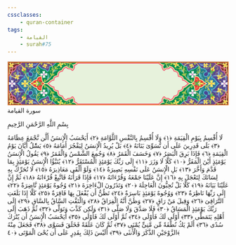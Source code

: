 ```yaml
---
cssclasses:
    - quran-container
tags:
    - القيامة
    - surah#75
---
```

<div class="quran-container">
<span class="second-border"></span>
<span class="border"></span>
<div class="head-container">
<img src="https://raw.githubusercontent.com/LORDyyyyy/obsidian-the_quran_vault/main/The%20Quran%20Vault/src/webview/surah_head.png" height=100>
<div class="surah-name">
<span class="surah-name-fnt">سورة القيامة</span>
</div>
</div>
<div class="quran-content">
<div class="name-of-god"> <p> بِسْمِ اللَّهِ الرَّحْمَنِ الرَّحِيمِ </p></div>
<p>
<span class="sign" id="f1">لَا أُقْسِمُ بِيَوْمِ الْقِيَمَةِ <span>﴿</span>١<span>﴾</span></span>
<span class="sign" id="f2">وَلَا أُقْسِمُ بِالنَّفْسِ اللَّوَّامَةِ <span>﴿</span>٢<span>﴾</span></span>
<span class="sign" id="f3">أَيَحْسَبُ الْإِنسَنُ أَلَّن نَّجْمَعَ عِظَامَهُ <span>﴿</span>٣<span>﴾</span></span>
<span class="sign" id="f4">بَلَى قَدِرِينَ عَلَى أَن نُّسَوِّىَ بَنَانَهُ <span>﴿</span>٤<span>﴾</span></span>
<span class="sign" id="f5">بَلْ يُرِيدُ الْإِنسَنُ لِيَفْجُرَ أَمَامَهُ <span>﴿</span>٥<span>﴾</span></span>
<span class="sign" id="f6">يَسَْٔلُ أَيَّانَ يَوْمُ الْقِيَمَةِ <span>﴿</span>٦<span>﴾</span></span>
<span class="sign" id="f7">فَإِذَا بَرِقَ الْبَصَرُ <span>﴿</span>٧<span>﴾</span></span>
<span class="sign" id="f8">وَخَسَفَ الْقَمَرُ <span>﴿</span>٨<span>﴾</span></span>
<span class="sign" id="f9">وَجُمِعَ الشَّمْسُ وَالْقَمَرُ <span>﴿</span>٩<span>﴾</span></span>
<span class="sign" id="f10">يَقُولُ الْإِنسَنُ يَوْمَئِذٍ أَيْنَ الْمَفَرُّ <span>﴿</span>١۰<span>﴾</span></span>
<span class="sign" id="f11">كَلَّا لَا وَزَرَ <span>﴿</span>١١<span>﴾</span></span>
<span class="sign" id="f12">إِلَى رَبِّكَ يَوْمَئِذٍ الْمُسْتَقَرُّ <span>﴿</span>١٢<span>﴾</span></span>
<span class="sign" id="f13">يُنَبَّؤُا الْإِنسَنُ يَوْمَئِذٍ بِمَا قَدَّمَ وَأَخَّرَ <span>﴿</span>١٣<span>﴾</span></span>
<span class="sign" id="f14">بَلِ الْإِنسَنُ عَلَى نَفْسِهِ بَصِيرَةٌ <span>﴿</span>١٤<span>﴾</span></span>
<span class="sign" id="f15">وَلَوْ أَلْقَى مَعَاذِيرَهُ <span>﴿</span>١٥<span>﴾</span></span>
<span class="sign" id="f16">لَا تُحَرِّكْ بِهِ لِسَانَكَ لِتَعْجَلَ بِهِ <span>﴿</span>١٦<span>﴾</span></span>
<span class="sign" id="f17">إِنَّ عَلَيْنَا جَمْعَهُ وَقُرْءَانَهُ <span>﴿</span>١٧<span>﴾</span></span>
<span class="sign" id="f18">فَإِذَا قَرَأْنَهُ فَاتَّبِعْ قُرْءَانَهُ <span>﴿</span>١٨<span>﴾</span></span>
<span class="sign" id="f19">ثُمَّ إِنَّ عَلَيْنَا بَيَانَهُ <span>﴿</span>١٩<span>﴾</span></span>
<span class="sign" id="f20">كَلَّا بَلْ تُحِبُّونَ الْعَاجِلَةَ <span>﴿</span>٢۰<span>﴾</span></span>
<span class="sign" id="f21">وَتَذَرُونَ الْءَاخِرَةَ <span>﴿</span>٢١<span>﴾</span></span>
<span class="sign" id="f22">وُجُوهٌ يَوْمَئِذٍ نَّاضِرَةٌ <span>﴿</span>٢٢<span>﴾</span></span>
<span class="sign" id="f23">إِلَى رَبِّهَا نَاظِرَةٌ <span>﴿</span>٢٣<span>﴾</span></span>
<span class="sign" id="f24">وَوُجُوهٌ يَوْمَئِذٍ بَاسِرَةٌ <span>﴿</span>٢٤<span>﴾</span></span>
<span class="sign" id="f25">تَظُنُّ أَن يُفْعَلَ بِهَا فَاقِرَةٌ <span>﴿</span>٢٥<span>﴾</span></span>
<span class="sign" id="f26">كَلَّا إِذَا بَلَغَتِ التَّرَاقِىَ <span>﴿</span>٢٦<span>﴾</span></span>
<span class="sign" id="f27">وَقِيلَ مَنْ رَاقٍ <span>﴿</span>٢٧<span>﴾</span></span>
<span class="sign" id="f28">وَظَنَّ أَنَّهُ الْفِرَاقُ <span>﴿</span>٢٨<span>﴾</span></span>
<span class="sign" id="f29">وَالْتَفَّتِ السَّاقُ بِالسَّاقِ <span>﴿</span>٢٩<span>﴾</span></span>
<span class="sign" id="f30">إِلَى رَبِّكَ يَوْمَئِذٍ الْمَسَاقُ <span>﴿</span>٣۰<span>﴾</span></span>
<span class="sign" id="f31">فَلَا صَدَّقَ وَلَا صَلَّى <span>﴿</span>٣١<span>﴾</span></span>
<span class="sign" id="f32">وَلَكِن كَذَّبَ وَتَوَلَّى <span>﴿</span>٣٢<span>﴾</span></span>
<span class="sign" id="f33">ثُمَّ ذَهَبَ إِلَى أَهْلِهِ يَتَمَطَّى <span>﴿</span>٣٣<span>﴾</span></span>
<span class="sign" id="f34">أَوْلَى لَكَ فَأَوْلَى <span>﴿</span>٣٤<span>﴾</span></span>
<span class="sign" id="f35">ثُمَّ أَوْلَى لَكَ فَأَوْلَى <span>﴿</span>٣٥<span>﴾</span></span>
<span class="sign" id="f36">أَيَحْسَبُ الْإِنسَنُ أَن يُتْرَكَ سُدًى <span>﴿</span>٣٦<span>﴾</span></span>
<span class="sign" id="f37">أَلَمْ يَكُ نُطْفَةً مِّن مَّنِىٍّ يُمْنَى <span>﴿</span>٣٧<span>﴾</span></span>
<span class="sign" id="f38">ثُمَّ كَانَ عَلَقَةً فَخَلَقَ فَسَوَّى <span>﴿</span>٣٨<span>﴾</span></span>
<span class="sign" id="f39">فَجَعَلَ مِنْهُ الزَّوْجَيْنِ الذَّكَرَ وَالْأُنثَى <span>﴿</span>٣٩<span>﴾</span></span>
<span class="sign" id="f40">أَلَيْسَ ذَلِكَ بِقَدِرٍ عَلَى أَن يُحْىَ الْمَوْتَى <span>﴿</span>٤۰<span>﴾</span></span>

</p>
</div>
<span class="border" style="margin-top:25px;"></span>
<span class="second-border-bottom"></span>
</div>
